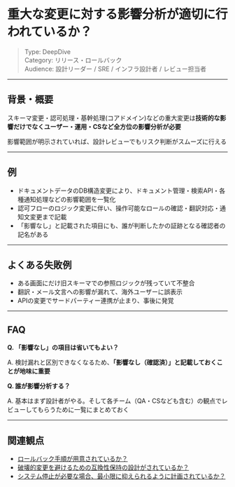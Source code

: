 # 重大な変更に対する影響分析が適切に行われているか？

> Type: DeepDive  
> Category: リリース・ロールバック  
> Audience: 設計リーダー / SRE / インフラ設計者 / レビュー担当者

---

## 背景・概要

スキーマ変更・認可処理・基幹処理(コアドメイン)などの重大変更は**技術的な影響だけでなくユーザー・運用・CSなど全方位の影響分析が必要**

影響範囲が明示されていれば、設計レビューでもリスク判断がスムーズに行える

---

## 例

- ドキュメントデータのDB構造変更により、ドキュメント管理・検索API・各種通知処理などの影響範囲を一覧化
- 認可フローのロジック変更に伴い、操作可能なロールの確認・翻訳対応・通知文変更まで記載
- 「影響なし」と記載された項目にも、誰が判断したかの証跡となる確認者の記名がある

---

## よくある失敗例

- ある画面にだけ旧スキーマでの参照ロジックが残っていて不整合
- 翻訳・メール文言への影響が漏れて、海外ユーザーに誤表示
- APIの変更でサードパーティー連携が止まり、事後に発覚

---

## FAQ

**Q. 「影響なし」の項目は省いてもよい？**

A. 検討漏れと区別できなくなるため、**「影響なし（確認済）」と記載しておくことが地味に重要**

**Q. 誰が影響分析する？**

A. 基本はまず設計者がやる。そして各チーム（QA・CSなども含む）の観点でレビューしてもらうために一覧にまとめておく

---

## 関連観点

- [ロールバック手順が用意されているか？](https://zenn.dev/kanaria007/articles/d7b3809b6db0c1)
- [破壊的変更を避けるための互換性保持の設計がされているか？](https://zenn.dev/kanaria007/articles/e36029117ba81b)
- [システム停止が必要な場合、最小限に抑えられるように計画されているか？](https://zenn.dev/kanaria007/articles/bc767346d55ab2)
